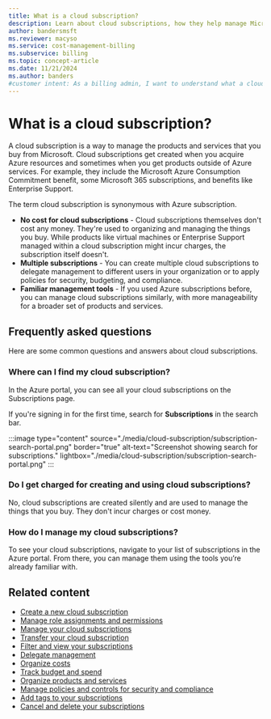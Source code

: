 ```yaml
---
title: What is a cloud subscription?
description: Learn about cloud subscriptions, how they help manage Microsoft products and services, and the benefits of organizing resources with multiple subscriptions.
author: bandersmsft
ms.reviewer: macyso
ms.service: cost-management-billing
ms.subservice: billing
ms.topic: concept-article
ms.date: 11/21/2024
ms.author: banders
#customer intent: As a billing admin, I want to understand what a cloud subscription is so that I can manage my resources effectively.
---
```


# What is a cloud subscription?

A cloud subscription is a way to manage the products and services that you buy from Microsoft. Cloud subscriptions get created when you acquire Azure resources and sometimes when you get products outside of Azure services. For example, they include the Microsoft Azure Consumption Commitment benefit, some Microsoft 365 subscriptions, and benefits like Enterprise Support.

The term cloud subscription is synonymous with Azure subscription.

- **No cost for cloud subscriptions** - Cloud subscriptions themselves don't cost any money. They're used to organizing and managing the things you buy. While products like virtual machines or Enterprise Support managed within a cloud subscription might incur charges, the subscription itself doesn't.
- **Multiple subscriptions** - You can create multiple cloud subscriptions to delegate management to different users in your organization or to apply policies for security, budgeting, and compliance.
- **Familiar management tools** - If you used Azure subscriptions before, you can manage cloud subscriptions similarly, with more manageability for a broader set of products and services.

## Frequently asked questions

Here are some common questions and answers about cloud subscriptions.

### Where can I find my cloud subscription?

In the Azure portal, you can see all your cloud subscriptions on the Subscriptions page.

If you're signing in for the first time, search for **Subscriptions** in the search bar.

:::image type="content" source="./media/cloud-subscription/subscription-search-portal.png" border="true" alt-text="Screenshot showing search for subscriptions." lightbox="./media/cloud-subscription/subscription-search-portal.png" :::


### Do I get charged for creating and using cloud subscriptions?

No, cloud subscriptions are created silently and are used to manage the things that you buy. They don't incur charges or cost money.

### How do I manage my cloud subscriptions?

To see your cloud subscriptions, navigate to your list of subscriptions in the Azure portal. From there, you can manage them using the tools you’re already familiar with.

## Related content

- [Create a new cloud subscription](create-subscription.md)
- [Manage role assignments and permissions](../../role-based-access-control/rbac-and-directory-admin-roles.md)
- [Manage your cloud subscriptions](manage-azure-subscription-policy.md)
- [Transfer your cloud subscription](../../role-based-access-control/transfer-subscription.md)
- [Filter and view your subscriptions](filter-view-subscriptions.md)
- [Delegate management](/azure/lighthouse/how-to/view-manage-customers#view-and-manage-delegations)
- [Organize costs](../costs/allocate-costs.md)
- [Track budget and spend](../costs/tutorial-acm-create-budgets.md)
- [Organize products and services](/azure/cloud-adoption-framework/ready/azure-setup-guide/organize-resources)
- [Manage policies and controls for security and compliance](../../governance/policy/tutorials/create-and-manage.md)
- [Add tags to your subscriptions](../../azure-resource-manager/management/tag-resources-portal.md)
- [Cancel and delete your subscriptions](cancel-azure-subscription.md)